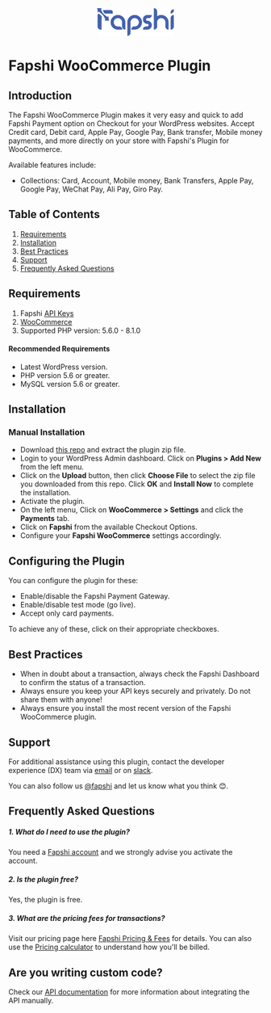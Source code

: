 <p align="center">
<img src="fapshi-logo.png"
     alt="Markdown Monster icon"
     style="width: 30%; align: center" /></p>

# Fapshi WooCommerce Plugin

## Introduction

The Fapshi WooCommerce Plugin makes it very easy and quick to add Fapshi Payment option on Checkout for your WordPress websites. Accept Credit card, Debit card, Apple Pay, Google Pay, Bank transfer, Mobile money payments, and more directly on your store with Fapshi's Plugin for WooCommerce.

Available features include:

- Collections: Card, Account, Mobile money, Bank Transfers, Apple Pay, Google Pay, WeChat Pay, Ali Pay, Giro Pay.

## Table of Contents

1. [Requirements](#requirements)
2. [Installation](#installation)
3. [Best Practices](#best-practices)
4. [Support](#support)
5. [Frequently Asked Questions](#frequently-asked-questions)

## Requirements

1. Fapshi [API Keys](https://documentation.fapshi.com/dev-tools.html/#api-credentials)
2. [WooCommerce](https://woocommerce.com/)
3. Supported PHP version: 5.6.0 - 8.1.0

#### Recommended Requirements

- Latest WordPress version.
- PHP version 5.6 or greater.
- MySQL version 5.6 or greater.

## Installation

<!-- ### Automatic Installation

- Login to your WordPress Dashboard.
- Click on "Plugins > Add New" from the left menu.
- In the search box type **Rave Woocommerce Payment Gateway**.
- Click on **Install Now** on **Rave Woocommerce Payment Gateway** to install the plugin on your site.
- Confirm the installation.
- Activate the plugin.
- Click on "WooCommerce > Settings" from the left menu and click the **"Payments"** tab.
- Click on the **Rave** link from the available Checkout Options
- Configure your **Rave Payment Gateway** settings accordingly. -->

### Manual Installation

- Download [this repo](https://github.com/Fapshi/Plugins) and extract the plugin zip file.
- Login to your WordPress Admin dashboard. Click on **Plugins > Add New** from the left menu.
- Click on the **Upload** button, then click **Choose File** to select the zip file you downloaded from this repo. Click **OK** and **Install Now** to complete the installation.
- Activate the plugin.
- On the left menu, Click on **WooCommerce > Settings** and click the **Payments** tab.
- Click on **Fapshi** from the available Checkout Options.
- Configure your **Fapshi WooCommerce** settings accordingly.

## Configuring the Plugin

You can configure the plugin for these:

- Enable/disable the Fapshi Payment Gateway.
- Enable/disable test mode (go live).
- Accept only card payments.

To achieve any of these, click on their appropriate checkboxes.

## Best Practices

- When in doubt about a transaction, always check the Fapshi Dashboard to confirm the status of a transaction.
- Always ensure you keep your API keys securely and privately. Do not share them with anyone!
- Always ensure you install the most recent version of the Fapshi WooCommerce plugin.

## Support

For additional assistance using this plugin, contact the developer experience (DX) team via [email](mailto:developers@fapshi.com) or on [slack](https://fapshicommunity.slack.com).

You can also follow us [@fapshi](https://twitter.com/fapshi) and let us know what you think 😊.

## Frequently Asked Questions

##### 1. What do I need to use the plugin?

You need a [Fapshi account](https://dashboard.fapshi.com/register) and we strongly advise you activate the account.

##### 2. Is the plugin free?

Yes, the plugin is free.

##### 3. What are the pricing fees for transactions?

Visit our pricing page here [Fapshi Pricing & Fees](https://fapshi.com/pricing) for details. You can also use the [Pricing calculator](https://fapshi.com/pricing/#pricingCalculator) to understand how you'll be billed.

## Are you writing custom code?

Check our [API documentation](https://documentation.fapshi.com/dev-tools.html) for more information about integrating the API manually.
